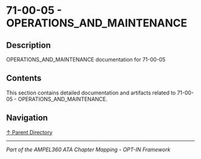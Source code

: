 # 71-00-05 - OPERATIONS_AND_MAINTENANCE

## Description

OPERATIONS_AND_MAINTENANCE documentation for 71-00-05

## Contents

This section contains detailed documentation and artifacts related to 71-00-05 - OPERATIONS_AND_MAINTENANCE.

## Navigation

[↑ Parent Directory](../README.md)

---

*Part of the AMPEL360 ATA Chapter Mapping - OPT-IN Framework*
